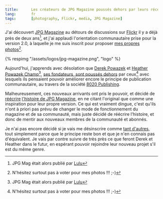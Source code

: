 ```yaml
---
title:      Les créateurs de JPG Magazine poussés dehors par leurs récents partenaires
lang:       fr
tags:       [photography, Flickr, media, JPG Magazine]
---
```


J'ai découvert [JPG Magazine](http://jpgmag.com/) au détours de discussions sur [Flickr](https://www.flickr.com/) il y a déjà près de deux ans[^1], et j'ai applaudi l'orientation communautaire prise pour la version 2.0, à laquelle je me suis inscrit pour proposer [mes propres photos](http://jpgmag.com/people/nhoizey)[^2].

[^1]: JPG Mag était alors publié par [Lulu](http://www.lulu.com/jpgmag)

[^2]: N'hésitez surtout pas à voter pour mes photos !!! ;-)

{% respimg "/assets/logos/jpg-magazine.png", "logo" %}

Aujourd'hui, j'apprends avec désolation que [Derek Powazek](http://powazek.com/) et [Heather Powazek Champ](http://www.hchamp.com/)[^1], [ses fondateurs, sont poussés dehors](http://powazek.com/posts/534) par ceux[^2] avec lesquels ils pensaient pouvoir améliorer encore le principe de publication communautaire, au travers de la société [8020 Publishing](http://www.8020publishing.com/).

Malheureusement, ces nouveaux arrivants ont pris le pouvoir, et décidé de [réécrire](http://jpgmag.com/about/) [l'histoire de JPG Magazine](http://web.archive.org/web/20060410203205/jpgmag.com/about/), en ne citant l'original que comme une inspiration pour leur propre version. Ce qui est vraiment dingue, c'est qu'ils n'ont à priori pas prévu de changer le mode de fonctionnement du magazine et de sa communauté, mais juste décidé de réécrire l'histoire, et donc de mentir aux nouveaux membres de la communauté et abonnés.

Je n'ai pas encore décidé si je vais me désinscrire comme [tant d'autres](https://www.flickr.com/groups/ideletedmyjpgaccount/), tout simplement parce que le principe reste bon et que je n'en connais pas d'équivalent. Je vais par contre suivre de très près ce que feront Derek et Heather dans le futur, en espérant pouvoir rejoindre leur nouveau projet s'il est du même genre.


[^1]: Oui, oui, celle qui s'occupe de l'animation de la communauté Flickr, et notamment du [blog](http://blog.flickr.com/)

[^2]: Dont [Paul Cloutier](http://www.jpgmag.com/people/theorem/)
